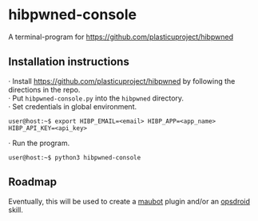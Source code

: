# hibpwned-console

A terminal-program for https://github.com/plasticuproject/hibpwned

## Installation instructions

  · Install https://github.com/plasticuproject/hibpwned by following the directions in the repo.  
  · Put `hibpwned-console.py` into the `hibpwned` directory.  
  · Set credentials in global environment.
  
    user@host:~$ export HIBP_EMAIL=<email> HIBP_APP=<app_name> HIBP_API_KEY=<api_key>

  · Run the program.  

    user@host:~$ python3 hibpwned-console

  
## Roadmap

Eventually, this will be used to create a [maubot](https://github.com/maubot/maubot) plugin and/or an [opsdroid](https://github.com/opsdroid/opsdroid) skill.  
